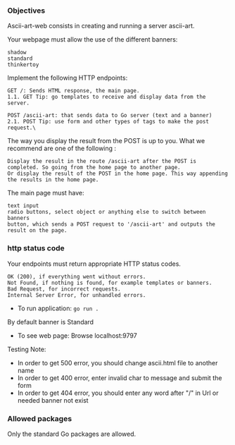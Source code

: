 ### Objectives

   Ascii-art-web consists in creating and running a server ascii-art.

Your webpage must allow the use of the different banners:

    shadow
    standard
    thinkertoy

Implement the following HTTP endpoints:

    GET /: Sends HTML response, the main page.
    1.1. GET Tip: go templates to receive and display data from the server.

    POST /ascii-art: that sends data to Go server (text and a banner)
    2.1. POST Tip: use form and other types of tags to make the post request.\

The way you display the result from the POST is up to you. What we recommend are one of the following :

    Display the result in the route /ascii-art after the POST is completed. So going from the home page to another page.
    Or display the result of the POST in the home page. This way appending the results in the home page.

The main page must have:

    text input
    radio buttons, select object or anything else to switch between banners
    button, which sends a POST request to '/ascii-art' and outputs the result on the page.

### http status code

Your endpoints must return appropriate HTTP status codes.

    OK (200), if everything went without errors.
    Not Found, if nothing is found, for example templates or banners.
    Bad Request, for incorrect requests.
    Internal Server Error, for unhandled errors.

- To run application:
`
go run .
`

By default banner is Standard
- To see web page:
Browse localhost:9797

Testing Note:
- In order to get 500 error, you should change ascii.html file to another name
- In order to get 400 error, enter invalid char to message and submit the form
- In order to get 404 error, you should enter any word after "/" in Url or needed banner not exist


### Allowed packages

Only the standard Go packages are allowed.
